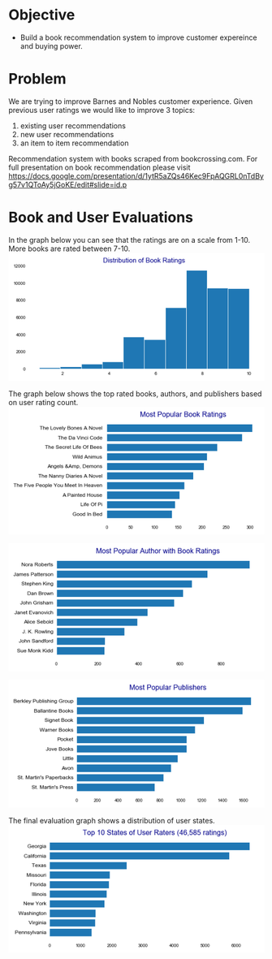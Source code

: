 # Objective
- Build a book recommendation system to improve customer expereince and buying power.  

# Problem 
We are trying to improve Barnes and Nobles customer experience. Given previous user ratings we would like to improve 3 topics:
1. existing user recommendations 
2. new user recommendations 
3. an item to item recommendation 

Recommendation system with books scraped from bookcrossing.com. For full presentation on book recommendation please visit https://docs.google.com/presentation/d/1ytR5aZQs46Kec9FpAQGRL0nTdByg57v1QToAy5jGoKE/edit#slide=id.p

# Book and User Evaluations

In the graph below you can see that the ratings  are on a scale from 1-10. More books are rated between 7-10. 
![](images/dist_ratings.png)

The graph below shows the top rated books, authors, and publishers based on user rating count. 
![](images/mostpopbook.png)

![](images/most_pop_author.png)

![](images/most_pop_publisher.png)

The final evaluation graph shows a distribution of user states. 
![](images/user_states.png)

